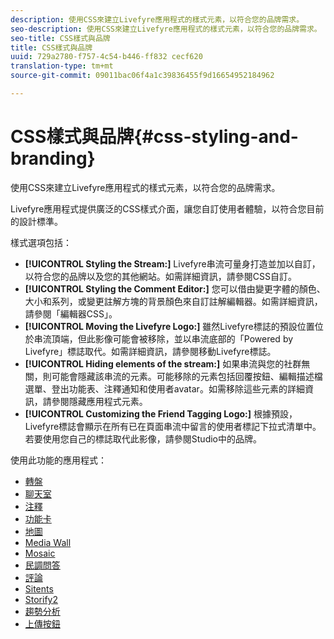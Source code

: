 ```yaml
---
description: 使用CSS來建立Livefyre應用程式的樣式元素，以符合您的品牌需求。
seo-description: 使用CSS來建立Livefyre應用程式的樣式元素，以符合您的品牌需求。
seo-title: CSS樣式與品牌
title: CSS樣式與品牌
uuid: 729a2780-f757-4c54-b446-ff832 cecf620
translation-type: tm+mt
source-git-commit: 09011bac06f4a1c39836455f9d16654952184962

---
```



# CSS樣式與品牌{#css-styling-and-branding}

使用CSS來建立Livefyre應用程式的樣式元素，以符合您的品牌需求。

Livefyre應用程式提供廣泛的CSS樣式介面，讓您自訂使用者體驗，以符合您目前的設計標準。

樣式選項包括：

* **[!UICONTROL Styling the Stream:]** Livefyre串流可量身打造並加以自訂，以符合您的品牌以及您的其他網站。如需詳細資訊，請參閱CSS自訂。
* **[!UICONTROL Styling the Comment Editor:]** 您可以借由變更字體的顏色、大小和系列，或變更註解方塊的背景顏色來自訂註解編輯器。如需詳細資訊，請參閱「編輯器CSS」。
* **[!UICONTROL Moving the Livefyre Logo:]** 雖然Livefyre標誌的預設位置位於串流頂端，但此影像可能會被移除，並以串流底部的「Powered by Livefyre」標誌取代。如需詳細資訊，請參閱移動Livefyre標誌。
* **[!UICONTROL Hiding elements of the stream:]** 如果串流與您的社群無關，則可能會隱藏該串流的元素。可能移除的元素包括回覆按鈕、編輯描述檔選單、登出功能表、注釋通知和使用者avatar。如需移除這些元素的詳細資訊，請參閱隱藏應用程式元素。
* **[!UICONTROL Customizing the Friend Tagging Logo:]** 根據預設，Livefyre標誌會顯示在所有已在頁面串流中留言的使用者標記下拉式清單中。若要使用您自己的標誌取代此影像，請參閱Studio中的品牌。

使用此功能的應用程式：

* [轉盤](/help/using/c-about-apps/c-carousel-app/c-carousel-app.md#c_carousel_app)
* [聊天室](/help/using/c-about-apps/c-chat-app/c-chat-app.md#c_chat_app)
* [注釋](/help/using/c-about-apps/c-comments/c-comments.md)
* [功能卡](/help/using/c-about-apps/c-feature-card-app/c-feature-card-app.md#c_feature_card_app)
* [地圖](/help/using/c-about-apps/c-map-app/c-map-app.md#c_map_app)
* [Media Wall](/help/using/c-about-apps/c-media-wall-app/c-media-wall-app.md#c_media_wall_app)
* [Mosaic](/help/using/c-about-apps/c-mosaic-app/c-mosaic-app.md#c_mosaic_app)
* [民調問答](/help/using/c-about-apps/c-polls-app/c-polls-app.md#c_polls_app)
* [評論](/help/using/c-about-apps/c-reviews-app/c-reviews-app.md#c_reviews_app)
* [Sitents](/help/using/c-about-apps/c-sidenotes-app/c-sidenotes-app.md#c_sidenotes_app)
* [Storify2](/help/using/c-about-apps/c-storify2/c-storify2.md#c_storify2)
* [趨勢分析](/help/using/c-about-apps/c-trending-app/c-trending-app.md#c_trending_app)
* [上傳按鈕](/help/using/c-about-apps/c-upload-button-app/c-upload-button-app.md#c_upload_button_app)

